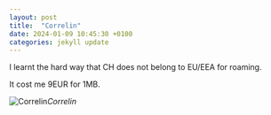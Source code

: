```yaml
---
layout: post
title:  "Correlin"
date: 2024-01-09 10:45:30 +0100
categories: jekyll update
---
```


I learnt the hard way that CH does not belong to EU/EEA for roaming.  

It cost me 9EUR for 1MB.


![Correlin](https://lh3.googleusercontent.com/pw/ABLVV86lV0g22h5oBNMDX2awisWRj3vWsgjzGzbLKC_zQODrFGR63YFyUUTqXDm-x1MXP1Kx9_ppHzqAzn5qiGpfZT5eeukGc479DsFZMQG01eJKvUaMzf0=w2400)*Correlin*&nbsp;



[jekyll-docs]: https://jekyllrb.com/docs/home
[jekyll-gh]:   https://github.com/jekyll/jekyll
[jekyll-talk]: https://talk.jekyllrb.com/
